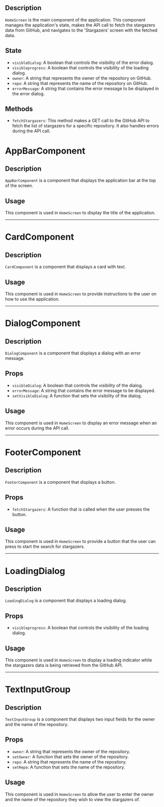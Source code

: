 ## Description
`HomeScreen` is the main component of the application. This component manages the application's state, makes the API call to fetch the stargazers data from GitHub, and navigates to the 'Stargazers' screen with the fetched data.

## State
- `visibleDialog`: A boolean that controls the visibility of the error dialog.
- `visibleprogress`: A boolean that controls the visibility of the loading dialog.
- `owner`: A string that represents the owner of the repository on GitHub.
- `repo`: A string that represents the name of the repository on GitHub.
- `errorMessage`: A string that contains the error message to be displayed in the error dialog.

## Methods
- `fetchStargazers`: This method makes a GET call to the GitHub API to fetch the list of stargazers for a specific repository. It also handles errors during the API call.



# AppBarComponent

## Description
`AppBarComponent` is a component that displays the application bar at the top of the screen.

## Usage
This component is used in `HomeScreen` to display the title of the application.

---

# CardComponent

## Description
`CardComponent` is a component that displays a card with text.

## Usage
This component is used in `HomeScreen` to provide instructions to the user on how to use the application.

---

# DialogComponent

## Description
`DialogComponent` is a component that displays a dialog with an error message.

## Props
- `visibleDialog`: A boolean that controls the visibility of the dialog.
- `errorMessage`: A string that contains the error message to be displayed.
- `setVisibleDialog`: A function that sets the visibility of the dialog.

## Usage
This component is used in `HomeScreen` to display an error message when an error occurs during the API call.

---

# FooterComponent

## Description
`FooterComponent` is a component that displays a button.

## Props
- `fetchStargazers`: A function that is called when the user presses the button.

## Usage
This component is used in `HomeScreen` to provide a button that the user can press to start the search for stargazers.

---

# LoadingDialog

## Description
`LoadingDialog` is a component that displays a loading dialog.

## Props
- `visibleprogress`: A boolean that controls the visibility of the loading dialog.

## Usage
This component is used in `HomeScreen` to display a loading indicator while the stargazers data is being retrieved from the GitHub API.

---

# TextInputGroup

## Description
`TextInputGroup` is a component that displays two input fields for the owner and the name of the repository.

## Props
- `owner`: A string that represents the owner of the repository.
- `setOwner`: A function that sets the owner of the repository.
- `repo`: A string that represents the name of the repository.
- `setRepo`: A function that sets the name of the repository.

## Usage
This component is used in `HomeScreen` to allow the user to enter the owner and the name of the repository they wish to view the stargazers of.


